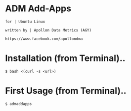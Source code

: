 # ADM Add-Apps

	for | Ubuntu Linux

	written by | Apollon Data Metrics (AGY)
	
	https://www.facebook.com/apollondma

# Installation (from Terminal)..

	$ bash <(curl -s <url>)

# First Usage (from Terminal)..

	$ admaddapps

	
